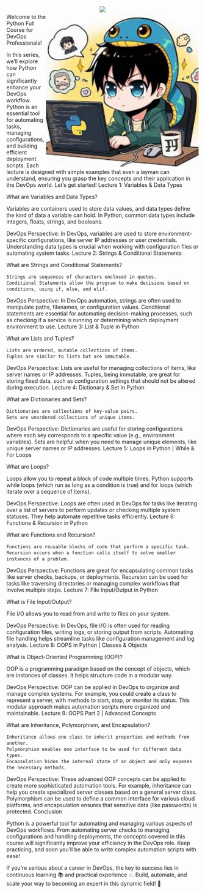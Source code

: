 <div align="center"> <img src="https://github.com/Tks-Devops/python-zero-to-hero/blob/main/Blue And Yellow Modern Cybersecurity Specialist LinkedIn Banner.png"> </div>
<img align="right" alt="Coding" width="400" src="python.jpg">
Welcome to the Python Full Course for DevOps Professionals!

In this series, we’ll explore how Python can significantly enhance your DevOps workflow. Python is an essential tool for automating tasks, managing configurations, and building efficient deployment scripts. Each lecture is designed with simple examples that even a layman can understand, ensuring you grasp the key concepts and their application in the DevOps world. Let’s get started!
Lecture 1: Variables & Data Types

What are Variables and Data Types?

Variables are containers used to store data values, and data types define the kind of data a variable can hold. In Python, common data types include integers, floats, strings, and booleans.

DevOps Perspective: In DevOps, variables are used to store environment-specific configurations, like server IP addresses or user credentials. Understanding data types is crucial when working with configuration files or automating system tasks.
Lecture 2: Strings & Conditional Statements

What are Strings and Conditional Statements?

    Strings are sequences of characters enclosed in quotes.
    Conditional Statements allow the program to make decisions based on conditions, using if, else, and elif.

DevOps Perspective: In DevOps automation, strings are often used to manipulate paths, filenames, or configuration values. Conditional statements are essential for automating decision-making processes, such as checking if a service is running or determining which deployment environment to use.
Lecture 3: List & Tuple in Python

What are Lists and Tuples?

    Lists are ordered, mutable collections of items.
    Tuples are similar to lists but are immutable.

DevOps Perspective: Lists are useful for managing collections of items, like server names or IP addresses. Tuples, being immutable, are great for storing fixed data, such as configuration settings that should not be altered during execution.
Lecture 4: Dictionary & Set in Python

What are Dictionaries and Sets?

    Dictionaries are collections of key-value pairs.
    Sets are unordered collections of unique items.

DevOps Perspective: Dictionaries are useful for storing configurations where each key corresponds to a specific value (e.g., environment variables). Sets are helpful when you need to manage unique elements, like unique server names or IP addresses.
Lecture 5: Loops in Python | While & For Loops

What are Loops?

Loops allow you to repeat a block of code multiple times. Python supports while loops (which run as long as a condition is true) and for loops (which iterate over a sequence of items).

DevOps Perspective: Loops are often used in DevOps for tasks like iterating over a list of servers to perform updates or checking multiple system statuses. They help automate repetitive tasks efficiently.
Lecture 6: Functions & Recursion in Python

What are Functions and Recursion?

    Functions are reusable blocks of code that perform a specific task.
    Recursion occurs when a function calls itself to solve smaller instances of a problem.

DevOps Perspective: Functions are great for encapsulating common tasks like server checks, backups, or deployments. Recursion can be used for tasks like traversing directories or managing complex workflows that involve multiple steps.
Lecture 7: File Input/Output in Python

What is File Input/Output?

File I/O allows you to read from and write to files on your system.

DevOps Perspective: In DevOps, file I/O is often used for reading configuration files, writing logs, or storing output from scripts. Automating file handling helps streamline tasks like configuration management and log analysis.
Lecture 8: OOPS in Python | Classes & Objects

What is Object-Oriented Programming (OOP)?

OOP is a programming paradigm based on the concept of objects, which are instances of classes. It helps structure code in a modular way.

DevOps Perspective: OOP can be applied in DevOps to organize and manage complex systems. For example, you could create a class to represent a server, with methods to start, stop, or monitor its status. This modular approach makes automation scripts more organized and maintainable.
Lecture 9: OOPS Part 2 | Advanced Concepts

What are Inheritance, Polymorphism, and Encapsulation?

    Inheritance allows one class to inherit properties and methods from another.
    Polymorphism enables one interface to be used for different data types.
    Encapsulation hides the internal state of an object and only exposes the necessary methods.

DevOps Perspective: These advanced OOP concepts can be applied to create more sophisticated automation tools. For example, inheritance can help you create specialized server classes based on a general server class. Polymorphism can be used to define a common interface for various cloud platforms, and encapsulation ensures that sensitive data (like passwords) is protected.
Conclusion

Python is a powerful tool for automating and managing various aspects of DevOps workflows. From automating server checks to managing configurations and handling deployments, the concepts covered in this course will significantly improve your efficiency in the DevOps role. Keep practicing, and soon you’ll be able to write complex automation scripts with ease!

If you’re serious about a career in DevOps, the key to success lies in continuous learning 📚 and practical experience 💡. Build, automate, and scale your way to becoming an expert in this dynamic field! 🚀
